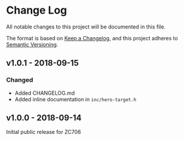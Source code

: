 # Change Log

All notable changes to this project will be documented in this file.

The format is based on [Keep a Changelog](http://keepachangelog.com/), and this project adheres to
[Semantic Versioning](http://semver.org).

## v1.0.1 - 2018-09-15
### Changed
- Added CHANGELOG.md
- Added inline documentation in `inc/hero-target.h`

## v1.0.0 - 2018-09-14

Initial public release for ZC706

